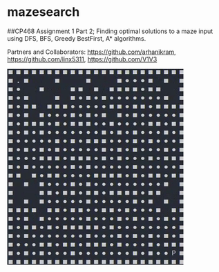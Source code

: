 # mazesearch
##CP468 Assignment 1 Part 2; Finding optimal solutions to a maze input using DFS, BFS, Greedy BestFirst, A* algorithms.

Partners and Collaborators: 
https://github.com/arhanikram, https://github.com/linx5311, https://github.com/V1V3

![Preview of a solution in real-time](./resources/solution.gif)
